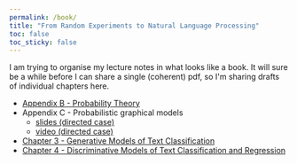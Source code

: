 ```yaml
---
permalink: /book/
title: "From Random Experiments to Natural Language Processing"
toc: false
toc_sticky: false
---
```


I am trying to organise my lecture notes in what looks like a book. It will sure be a while before I can share a single (coherent) pdf, so I'm sharing drafts of individual chapters here.

* [Appendix B - Probability Theory](/assets/pdfs/lecture-notes-appendix-B.pdf)
* Appendix C - Probabilistic graphical models
	* [slides (directed case)](/assets/pdfs/slides-appendix-PGM.pdf) 
	* [video (directed case)](https://youtu.be/9lmFfhzpWag) 
* [Chapter 3 - Generative Models of Text Classification](/assets/pdfs/generative.pdf)
* [Chapter 4 - Discriminative Models of Text Classification and Regression](/assets/pdfs/discriminative.pdf)
